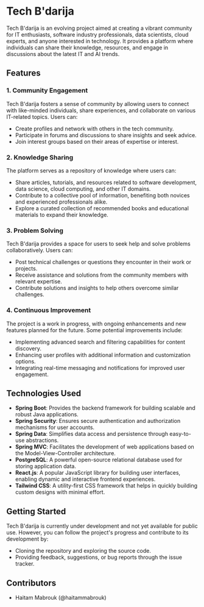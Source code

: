 # Tech B'darija

Tech B'darija is an evolving project aimed at creating a vibrant community for IT enthusiasts, software industry professionals, data scientists, cloud experts, and anyone interested in technology. It provides a platform where individuals can share their knowledge, resources, and engage in discussions about the latest IT and AI trends.

## Features

### 1. Community Engagement
Tech B'darija fosters a sense of community by allowing users to connect with like-minded individuals, share experiences, and collaborate on various IT-related topics. Users can:
- Create profiles and network with others in the tech community.
- Participate in forums and discussions to share insights and seek advice.
- Join interest groups based on their areas of expertise or interest.

### 2. Knowledge Sharing
The platform serves as a repository of knowledge where users can:
- Share articles, tutorials, and resources related to software development, data science, cloud computing, and other IT domains.
- Contribute to a collective pool of information, benefiting both novices and experienced professionals alike.
- Explore a curated collection of recommended books and educational materials to expand their knowledge.

### 3. Problem Solving
Tech B'darija provides a space for users to seek help and solve problems collaboratively. Users can:
- Post technical challenges or questions they encounter in their work or projects.
- Receive assistance and solutions from the community members with relevant expertise.
- Contribute solutions and insights to help others overcome similar challenges.

### 4. Continuous Improvement
The project is a work in progress, with ongoing enhancements and new features planned for the future. Some potential improvements include:
- Implementing advanced search and filtering capabilities for content discovery.
- Enhancing user profiles with additional information and customization options.
- Integrating real-time messaging and notifications for improved user engagement.

## Technologies Used

- **Spring Boot**: Provides the backend framework for building scalable and robust Java applications.
- **Spring Security**: Ensures secure authentication and authorization mechanisms for user accounts.
- **Spring Data**: Simplifies data access and persistence through easy-to-use abstractions.
- **Spring MVC**: Facilitates the development of web applications based on the Model-View-Controller architecture.
- **PostgreSQL**: A powerful open-source relational database used for storing application data.
- **React.js**: A popular JavaScript library for building user interfaces, enabling dynamic and interactive frontend experiences.
- **Tailwind CSS**: A utility-first CSS framework that helps in quickly building custom designs with minimal effort.

## Getting Started

Tech B'darija is currently under development and not yet available for public use. However, you can follow the project's progress and contribute to its development by:
- Cloning the repository and exploring the source code.
- Providing feedback, suggestions, or bug reports through the issue tracker.

## Contributors

- Haitam Mabrouk (@haitammabrouk)

